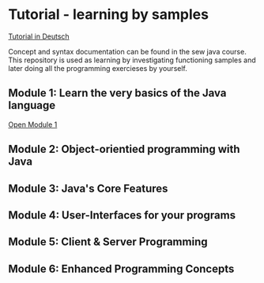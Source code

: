 # Tutorial - learning by samples
[Tutorial in Deutsch](README_de.md)

Concept and syntax documentation can be found in the sew java course. This repository is used as learning by
investigating functioning samples and later doing all the programming exercieses by yourself.

## Module 1: Learn the very basics of the Java language
[Open Module 1](Module1.md)

## Module 2: Object-orientied programming with Java

## Module 3: Java's Core Features

## Module 4: User-Interfaces for your programs

## Module 5: Client & Server Programming

## Module 6: Enhanced Programming Concepts

